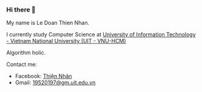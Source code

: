 ### Hi there 👋
My name is Le Doan Thien Nhan.

I currently study Computer Science at [University of Information Technology - Vietnam National University (UIT - VNU-HCM)](https://en.uit.edu.vn/overview-vnuhcm-university-information-technology)

Algorithm holic.

Contact me:
  - Facebook: [Thiện Nhân](https://www.facebook.com/LeDoanThienNhan/)
  - Gmail: 19520197@gm.uit.edu.vn




<!--
**thiennhan2701/thiennhan2701** is a ✨ _special_ ✨ repository because its `README.md` (this file) appears on your GitHub profile.

Here are some ideas to get you started:

- 🔭 I’m currently working on ...
- 🌱 I’m currently learning ...
- 👯 I’m looking to collaborate on ...
- 🤔 I’m looking for help with ...
- 💬 Ask me about ...
- 📫 How to reach me: ...
- 😄 Pronouns: ...
- ⚡ Fun fact: ...
-->
